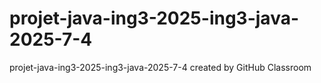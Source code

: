 # projet-java-ing3-2025-ing3-java-2025-7-4
projet-java-ing3-2025-ing3-java-2025-7-4 created by GitHub Classroom
